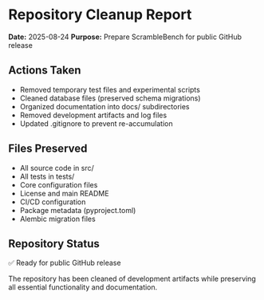 # Repository Cleanup Report

**Date:** 2025-08-24
**Purpose:** Prepare ScrambleBench for public GitHub release

## Actions Taken

- Removed temporary test files and experimental scripts
- Cleaned database files (preserved schema migrations)
- Organized documentation into docs/ subdirectories
- Removed development artifacts and log files
- Updated .gitignore to prevent re-accumulation

## Files Preserved

- All source code in src/
- All tests in tests/
- Core configuration files
- License and main README
- CI/CD configuration
- Package metadata (pyproject.toml)
- Alembic migration files

## Repository Status

✅ Ready for public GitHub release

The repository has been cleaned of development artifacts while preserving all essential functionality and documentation.

